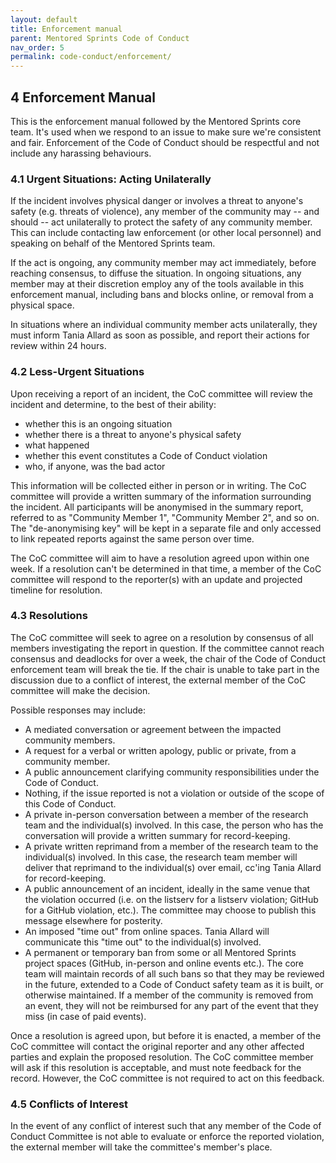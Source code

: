 ```yaml
---
layout: default
title: Enforcement manual
parent: Mentored Sprints Code of Conduct
nav_order: 5
permalink: code-conduct/enforcement/
---
```


## 4 Enforcement Manual

This is the enforcement manual followed by the Mentored Sprints core team.
It's used when we respond to an issue to make sure we're consistent and fair.
Enforcement of the Code of Conduct should be respectful and not include any harassing behaviours.

### 4.1 Urgent Situations: Acting Unilaterally

If the incident involves physical danger or involves a threat to anyone's safety (e.g. threats of violence), any member of the community may -- and should -- act unilaterally to protect the safety of any community member.
This can include contacting law enforcement (or other local personnel) and speaking on behalf of the Mentored Sprints team.

If the act is ongoing, any community member may act immediately, before reaching consensus, to diffuse the situation.
In ongoing situations, any member may at their discretion employ any of the tools available in this enforcement manual, including bans and blocks online, or removal from a physical space.

In situations where an individual community member acts unilaterally, they must inform Tania Allard as soon as possible, and report their actions for review within 24 hours.

### 4.2 Less-Urgent Situations

Upon receiving a report of an incident, the CoC committee will review the incident and determine, to the best of their ability:

- whether this is an ongoing situation
- whether there is a threat to anyone's physical safety
- what happened
- whether this event constitutes a Code of Conduct violation
- who, if anyone, was the bad actor

This information will be collected either in person or in writing.
The CoC committee will provide a written summary of the information surrounding the incident.
All participants will be anonymised in the summary report, referred to as "Community Member 1", "Community Member 2", and so on.
The "de-anonymising key" will be kept in a separate file and only accessed to link repeated reports against the same person over time.

The CoC committee will aim to have a resolution agreed upon within one week.
If a resolution can't be determined in that time, a member of the CoC committee will respond to the reporter(s) with an update and projected timeline for resolution.

### 4.3 Resolutions

The CoC committee will seek to agree on a resolution by consensus of all members investigating the report in question.
If the committee cannot reach consensus and deadlocks for over a week, the chair of the Code of Conduct enforcement team will break the tie.
If the chair is unable to take part in the discussion due to a conflict of interest, the external member of the CoC committee will make the decision.

Possible responses may include:

* A mediated conversation or agreement between the impacted community members.
* A request for a verbal or written apology, public or private, from a community member.
* A public announcement clarifying community responsibilities under the Code of Conduct.
* Nothing, if the issue reported is not a violation or outside of the scope of this Code of Conduct.
* A private in-person conversation between a member of the research team and the individual(s) involved.
  In this case, the person who has the conversation will provide a written summary for record-keeping.
* A private written reprimand from a member of the research team to the individual(s) involved.
  In this case, the research team member will deliver that reprimand to the individual(s) over email, cc'ing Tania Allard for record-keeping.
* A public announcement of an incident, ideally in the same venue that the violation occurred (i.e. on the listserv for a listserv violation; GitHub for a GitHub violation, etc.).
  The committee may choose to publish this message elsewhere for posterity.
* An imposed "time out" from online spaces.
  Tania Allard will communicate this "time out" to the individual(s) involved.
* A permanent or temporary ban from some or all Mentored Sprints project spaces (GitHub, in-person and online events etc.).
  The core team will maintain records of all such bans so that they may be reviewed in the future, extended to a Code of Conduct safety team as it is built, or otherwise maintained.
  If a member of the community is removed from an event, they will not be reimbursed for any part of the event that they miss (in case of paid events).

Once a resolution is agreed upon, but before it is enacted, a member of the CoC committee will contact the original reporter and any other affected parties and explain the proposed resolution.
The CoC committee member will ask if this resolution is acceptable, and must note feedback for the record.
However, the CoC committee is not required to act on this feedback.

### 4.5 Conflicts of Interest

In the event of any conflict of interest such that any member of the Code of Conduct Committee is not able to evaluate or enforce the reported violation, the external member will take the committee's member's place.
